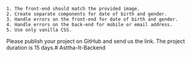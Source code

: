    1. The front-end should match the provided image.
    2. Create separate components for date of birth and gender.
    3. Handle errors on the front-end for date of birth and gender.
    4. Handle errors on the back-end for mobile or email address.
    5. Use only vanilla CSS.
Please publish your project on GitHub and send us the link. The project duration is 15 days.#   A s t t h a - I t - B a c k e n d  
 